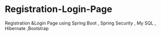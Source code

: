 # Registration-Login-Page
Registration &amp;Login Page using Spring Boot , Spring Security , My SQL , Hibernate ,Bootstrap
